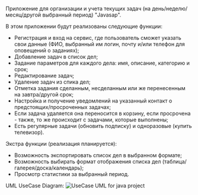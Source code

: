 Приложение для организации и учета текущих задач (на день/неделю/месяц/другой выбранный период) "Javasap".

В этом приложении будут реализованы следующие функции:

- Регистрация и вход на сервис, где пользователь сможет указать свои данные (ФИО, выбранный им логин, почту и/или телефон для оповещений о заданиях);
- Добавление задач в список дел;
- Задание параметров для каждого дела: имя, описание, категорию и срок;
- Редактирование задач;
- Удаление задач из спика дел;
- Отметка задания сделанным, несделанным или же перенесенным на завтра/другой срок;
- Настройка и получение уведомлений на указанный контакт о предстоящих/просроченных задачах;
- Если задача удаляется она переносится в корзину, если просрочена - также, то же происходит с задачами, которые выполнены;
- Есть регулярные задачи (обновить подписку) и одноразовые (купить телевизор).

Экстра функции (реализация планируется):

- Возможность экспортировать список дел в выбранном формате;
- Возможность выбирать формат отображения списка дел (таблица/галерея/доска/календарь);
- Просмотр статистики за выбранный период. 

UML UseCase Diagram:
![UseCase UML for java project](https://github.com/wesmoni/todo-app-java/assets/88936411/ccfb77a0-ff5a-4707-a6f4-78459b1bd8ac)
